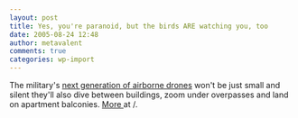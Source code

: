 ```yaml
---
layout: post
title: Yes, you're paranoid, but the birds ARE watching you, too
date: 2005-08-24 12:48
author: metavalent
comments: true
categories: wp-import
---
```

The military's <a href="https://news.ufl.edu/2005/08/23/morphing-planes/">next generation of airborne drones</a> won't be just small and silent they'll also dive between buildings, zoom under overpasses and land on apartment balconies.  <a href="https://hardware.slashdot.org/article.pl?sid=05/08/24/1610253">More </a>at /.
